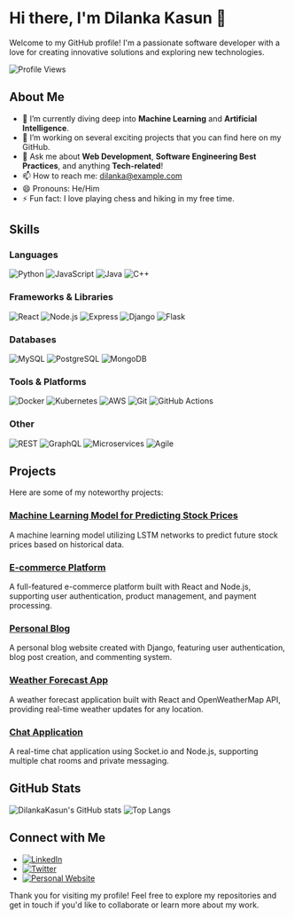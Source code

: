 # Hi there, I'm Dilanka Kasun 👋

Welcome to my GitHub profile! I'm a passionate software developer with a love for creating innovative solutions and exploring new technologies.

![Profile Views](https://komarev.com/ghpvc/?username=DilankaKasun&color=brightgreen)

## About Me

- 🌱 I’m currently diving deep into **Machine Learning** and **Artificial Intelligence**.
- 🚀 I’m working on several exciting projects that you can find here on my GitHub.
- 💬 Ask me about **Web Development**, **Software Engineering Best Practices**, and anything **Tech-related**!
- 📫 How to reach me: [dilanka@example.com](mailto:dilanka2018kasun@gmail.com)
- 😄 Pronouns: He/Him
- ⚡ Fun fact: I love playing chess and hiking in my free time.

## Skills

### Languages
![Python](https://img.shields.io/badge/Python-3776AB?style=for-the-badge&logo=python&logoColor=white)
![JavaScript](https://img.shields.io/badge/JavaScript-F7DF1E?style=for-the-badge&logo=javascript&logoColor=black)
![Java](https://img.shields.io/badge/Java-007396?style=for-the-badge&logo=java&logoColor=white)
![C++](https://img.shields.io/badge/C++-00599C?style=for-the-badge&logo=cplusplus&logoColor=white)

### Frameworks & Libraries
![React](https://img.shields.io/badge/React-20232A?style=for-the-badge&logo=react&logoColor=61DAFB)
![Node.js](https://img.shields.io/badge/Node.js-339933?style=for-the-badge&logo=nodedotjs&logoColor=white)
![Express](https://img.shields.io/badge/Express-000000?style=for-the-badge&logo=express&logoColor=white)
![Django](https://img.shields.io/badge/Django-092E20?style=for-the-badge&logo=django&logoColor=white)
![Flask](https://img.shields.io/badge/Flask-000000?style=for-the-badge&logo=flask&logoColor=white)

### Databases
![MySQL](https://img.shields.io/badge/MySQL-4479A1?style=for-the-badge&logo=mysql&logoColor=white)
![PostgreSQL](https://img.shields.io/badge/PostgreSQL-336791?style=for-the-badge&logo=postgresql&logoColor=white)
![MongoDB](https://img.shields.io/badge/MongoDB-4EA94B?style=for-the-badge&logo=mongodb&logoColor=white)

### Tools & Platforms
![Docker](https://img.shields.io/badge/Docker-2496ED?style=for-the-badge&logo=docker&logoColor=white)
![Kubernetes](https://img.shields.io/badge/Kubernetes-326CE5?style=for-the-badge&logo=kubernetes&logoColor=white)
![AWS](https://img.shields.io/badge/AWS-232F3E?style=for-the-badge&logo=amazonaws&logoColor=white)
![Git](https://img.shields.io/badge/Git-F05032?style=for-the-badge&logo=git&logoColor=white)
![GitHub Actions](https://img.shields.io/badge/GitHub_Actions-2088FF?style=for-the-badge&logo=githubactions&logoColor=white)

### Other
![REST](https://img.shields.io/badge/REST-02569B?style=for-the-badge&logo=rest&logoColor=white)
![GraphQL](https://img.shields.io/badge/GraphQL-E10098?style=for-the-badge&logo=graphql&logoColor=white)
![Microservices](https://img.shields.io/badge/Microservices-FF6C37?style=for-the-badge&logo=go&logoColor=white)
![Agile](https://img.shields.io/badge/Agile-0078D7?style=for-the-badge&logo=azuredevops&logoColor=white)

## Projects

Here are some of my noteworthy projects:

### [Machine Learning Model for Predicting Stock Prices](https://github.com/DilankaKasun/stock-price-prediction)
A machine learning model utilizing LSTM networks to predict future stock prices based on historical data.

### [E-commerce Platform](https://github.com/DilankaKasun/e-commerce-platform)
A full-featured e-commerce platform built with React and Node.js, supporting user authentication, product management, and payment processing.

### [Personal Blog](https://github.com/DilankaKasun/personal-blog)
A personal blog website created with Django, featuring user authentication, blog post creation, and commenting system.

### [Weather Forecast App](https://github.com/DilankaKasun/weather-forecast-app)
A weather forecast application built with React and OpenWeatherMap API, providing real-time weather updates for any location.

### [Chat Application](https://github.com/DilankaKasun/chat-application)
A real-time chat application using Socket.io and Node.js, supporting multiple chat rooms and private messaging.

## GitHub Stats

![DilankaKasun's GitHub stats](https://github-readme-stats.vercel.app/api?username=DilankaKasun&show_icons=true&theme=radical)
![Top Langs](https://github-readme-stats.vercel.app/api/top-langs/?username=DilankaKasun&layout=compact&theme=radical)

## Connect with Me

- [![LinkedIn](https://img.shields.io/badge/LinkedIn-0A66C2?style=for-the-badge&logo=linkedin&logoColor=white)](https://www.linkedin.com/in/dilankakasun/)
- [![Twitter](https://img.shields.io/badge/Twitter-1DA1F2?style=for-the-badge&logo=twitter&logoColor=white)](https://twitter.com/DilankaKasun)
- [![Personal Website](https://img.shields.io/badge/Website-000000?style=for-the-badge&logo=aboutdotme&logoColor=white)](https://dilankakasun.com)

Thank you for visiting my profile! Feel free to explore my repositories and get in touch if you'd like to collaborate or learn more about my work.
